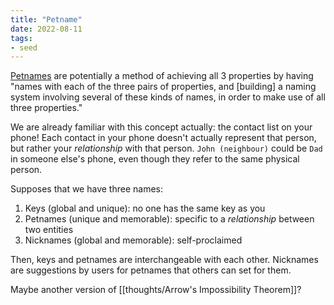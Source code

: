 ```yaml
---
title: "Petname"
date: 2022-08-11
tags:
- seed
---
```


[Petnames](http://www.erights.org/elib/capability/pnml.html) are potentially a method of achieving all 3 properties by having "names with each of the three pairs of properties, and [building] a naming system involving several of these kinds of names, in order to make use of all three properties."

We are already familiar with this concept actually: the contact list on your phone! Each contact in your phone doesn't actually represent that person, but rather your *relationship* with that person. `John (neighbour)` could be `Dad` in someone else's phone, even though they refer to the same physical person.

Supposes that we have three names:
1. Keys (global and unique): no one has the same key as you
2. Petnames (unique and memorable): specific to a *relationship* between two entities
3. Nicknames (global and memorable): self-proclaimed

Then, keys and petnames are interchangeable with each other. Nicknames are suggestions by users for petnames that others can set for them.

Maybe another version of [[thoughts/Arrow's Impossibility Theorem]]?